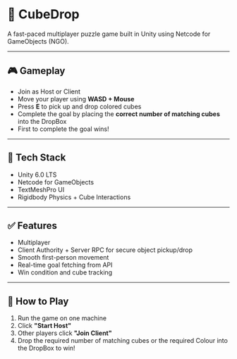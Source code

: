 # 🧊 CubeDrop

A fast-paced multiplayer puzzle game built in Unity using Netcode for GameObjects (NGO).

---

## 🎮 Gameplay

- Join as Host or Client
- Move your player using **WASD + Mouse**
- Press **E** to pick up and drop colored cubes
- Complete the goal by placing the **correct number of matching cubes** into the DropBox
- First to complete the goal wins!

---

## 🔧 Tech Stack

- Unity 6.0 LTS
- Netcode for GameObjects
- TextMeshPro UI
- Rigidbody Physics + Cube Interactions

---

## ✅ Features

- Multiplayer
- Client Authority + Server RPC for secure object pickup/drop
- Smooth first-person movement
- Real-time goal fetching from API
- Win condition and cube tracking

---

## 🚀 How to Play

1. Run the game on one machine
2. Click **"Start Host"**
3. Other players click **"Join Client"**
4. Drop the required number of matching cubes or the required Colour into the DropBox to win!